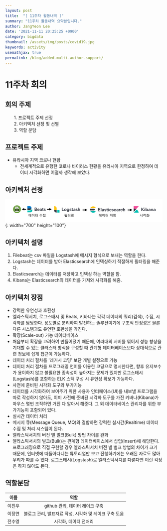 ```yaml
---
layout: post
title:  "[ 11주차 활동내역 ]"
summary: "11주차 활동내역 요약본입니다."
author: JangYeon Lee
date: '2021-11-11 20:25:25 +0900'
category: bigdata
thumbnail: /assets/img/posts/covid19.jpg
keywords: activity
usemathjax: true
permalink: /blog/added-multi-author-support/
---
```

# **11주차  회의**



## **회의 주제**  

　　1. 프로젝트 주제 선정  
　　2. 아키텍처 선정 및 선별  
　　3. 역할 분담  

## **프로젝트 주제**  

* 유라시아 지역 코로나 현황
  + 전세계적으로 유행한 코로나 바이러스 현황을 유라시아 지역으로 한정하여 데이터 시각화하면 어떨까 생각해 보았다.

## **아키텍처 선정**  

![ex_screenshot](/assets/img/posts/aca.png){: width="700" height="100"}

## **아키텍처 설명**  

1. Filebeat는 csv 파일을  Logstash에 메시지 형식으로 보내는 역할을 한다.    
2. Logstash는 데이터를 받아 Elasticsearch에 인덱싱하기 적절하게 필터링을 해준다.    
3. Elasticsearch는 데이터를 저장하고 인덱싱 하는 역할을 함.    
4. Kibana는 Elasticsearch의 데이터를 가져와 시각화를 해줌.    

## **아키텍처 장점**  

- 강력한 유연성과 호환성
- 엘라스틱서치, 로그스태시 및 Beats, 키바나는 각각 데이터의 쿼리(검색), 수집, 시각화를 담당한다. 용도별로 분리하여 발전하는 솔루션이기에 구조적 안정성은 물론 다른 시스템과도 유연한 호환성을 가진다.
- 확장(Scale-out) 가능 데이터베이스
- 처음부터 확장을 고려하여 만들어졌기 때문에, 여러대의 서버를 엮어서 성능 향상을 기대할 수 있는 클러스터 방식을 구성할 때 관계형 데이터베이스보다 상대적으로 관련 정보에 쉽게 접근이 가능하다.
- 데이터 처리 절차를 '레거시 코딩' 보단 개별 설정으로 가능
- 데이터 처리 절차를 프로그래밍 언어를 이용한 코딩으로 명시한다면, 향후 유지보수가 용이하지 않고 불필요한 종속성이 높아지는 문제가 있지만 로그스태시(Logstash)를 포함하는 ELK 스택 구성 시 유연성 확보가 가능하다.
- 사전에 준비된 시각화 도구와 부가기능
- 데이터를 시각화하여 보여주기 위한 사용자 인터페이스(UI)를 내보낼 프로그램을 따로 작성하지 않아도, 이미 사전에 준비된 시각화 도구를 가진 키바나(Kibana)가 마우스 몇번 조작하면 거진 다 알아서 해준다. 그 외 데이터베이스 관리자를 위한 부가기능이 포함되어 있다.
- 실시간 데이터 처리
- 메시지 큐(Message Queue, MQ)와 결합하면 강력한 실시간(Realtime) 데이터 수집 및 처리 시스템이 된다.
- 엘라스틱서치의 버전 별 벌크(Bulk) 방법 차이를 완화
- 엘라스틱서치의 벌크(Bulk)는 관계형 데이터베이스에서 삽입(Insert)에 해당한다. 프로그래밍으로 직접 구현할 경우 엘라스틱서치 버전 별 벌크 방법의 차이가 크기 때문에, 인터넷에 떠돌아다니는 튜토리얼만 보고 진행하기에는 오래된 자료도 많아 무리가 따를 수 있다. 로그스태시(Logstash)로 엘라스틱서치를 다룬다면 이런 걱정은 하지 않아도 된다.

## **역할분담**  

|이름|역할|
|:-----------:|:----------:|
|이진우| github 관리, 데이터 레이크 구축|
|이장연| 블로그 관리, 발표자료 작성, 시각화 및 레이크 구축 도움|
|전수영| 시각화, 데이터 전처리|